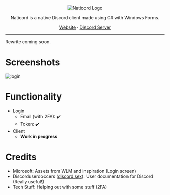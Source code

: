 <p align="center">
  <picture>
    <source media="(prefers-color-scheme: dark)" srcset="https://github.com/user-attachments/assets/f688e553-ca56-4c1b-af2d-385766540ad6" />
    <source media="(prefers-color-scheme: light)" srcset="https://github.com/user-attachments/assets/72f612cb-6b3e-4d9e-b9df-a5480d624ba2" />
    <img src="https://github.com/user-attachments/assets/72f612cb-6b3e-4d9e-b9df-a5480d624ba2" alt="Naticord Logo" />
  </picture>
</p>

<p align="center">Naticord is a native Discord client made using C# with Windows Forms.</p>

<p align="center">
 <a href="https://naticord.lol">Website</a> · <a href="https://discord.com/invite/Hr7tC837ZW">Discord Server</a>
</p>

---

Rewrite coming soon.

# Screenshots 
![login](https://github.com/user-attachments/assets/ba4b761c-80d4-4192-ba51-d2e9a2f9311c)

# Functionality
- Login
  - Email (with 2FA): ✔️
  - Token: ✔️
- Client
  - **Work in progress**
# Credits
- Microsoft: Assets from WLM and inspiration (Login screen)
- Discorduserdoccers ([discord.sex](https://discord.sex)): User documentation for Discord (Really useful!)
- Tech Stuff: Helping out with some stuff (2FA)
